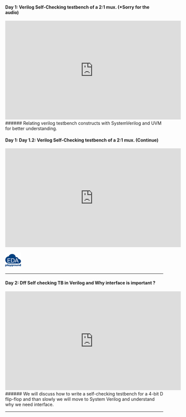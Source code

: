 #### Day 1: Verilog Self-Checking testbench of a 2:1 mux. (*Sorry for the audio)
<iframe width="560" height="315" src="https://www.youtube.com/embed/D6CuLnucYW0" title="YouTube video player" frameborder="0" allow="accelerometer; autoplay; clipboard-write; encrypted-media; gyroscope; picture-in-picture" allowfullscreen></iframe>
###### Relating verilog testbench constructs with SystemVerilog and UVM for better understanding.

#### Day 1: Day 1.2: Verilog Self-Checking testbench of a 2:1 mux. (Continue) 
<iframe width="560" height="315" src="https://www.youtube.com/embed/aSsHl2Jm3bo" title="YouTube video player" frameborder="0" allow="accelerometer; autoplay; clipboard-write; encrypted-media; gyroscope; picture-in-picture" allowfullscreen></iframe>

[![Day_1_code](https://github.com/Adil3495/adil3495.github.io/blob/master/images/eda_logo.png?raw=true)](https://edaplayground.com/x/vxLT)

---------------------------------------------------------------------------------------------
#### Day 2: Dff Self checking TB in Verilog and Why interface is important ?
<iframe width="560" height="315" src="https://www.youtube.com/embed/4Iy2BU3-aes" title="YouTube video player" frameborder="0" allow="accelerometer; autoplay; clipboard-write; encrypted-media; gyroscope; picture-in-picture" allowfullscreen></iframe>
###### We will discuss how to write a self-checking testbench for a 4-bit D flip-flop and than slowly we will move to System Verilog and understand why we need interface.

----------------------------------------------------------------------------------------------

